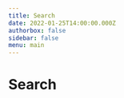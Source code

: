```yaml
---
title: Search
date: 2022-01-25T14:00:00.000Z
authorbox: false
sidebar: false
menu: main
---
```


# Search

<link href="/pagefind/pagefind-ui.css" rel="stylesheet">
<script src="/pagefind/pagefind-ui.js"></script>
<div id="search"></div>
<script>
    window.addEventListener('DOMContentLoaded', (event) => {
        new PagefindUI({ element: "#search", showSubResults: true });
    });
</script>
